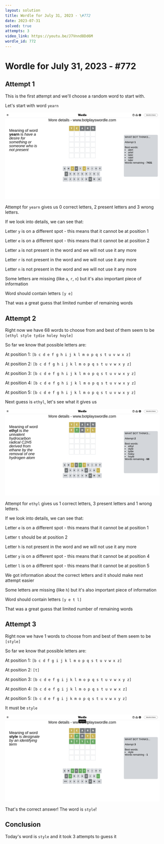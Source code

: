```yaml
---
layout: solution
title: Wordle for July 31, 2023 - \#772
date: 2023-07-31
solved: true
attempts: 3
video_link: https://youtu.be/J7Vnnd8Dd6M
wordle_id: 772
---
```


# Wordle for July 31, 2023 - \#772

## Attempt 1

This is the first attempt and we'll choose a random word to start with.

Let's start with word `yearn`

![Attempt 1](2023-07-31/attempt-1.png)

Attempt for `yearn` gives us 0 correct letters, 2 present letters and 3 wrong letters.

If we look into details, we can see that:

Letter `y` is on a different spot - this means that it cannot be at position 1

Letter `e` is on a different spot - this means that it cannot be at position 2

Letter `a` is not present in the word and we will not use it any more

Letter `r` is not present in the word and we will not use it any more

Letter `n` is not present in the word and we will not use it any more

Some letters are missing (like `a`, `r`, `n`) but it's also important piece of information

Word should contain letters `[y e]`

That was a great guess that limited number of remaining words



## Attempt 2

Right now we have 68 words to choose from and best of them seem to be `[ethyl style tydie holey hoyle]`

So far we know that possible letters are:

At position 1: `[b c d e f g h i j k l m o p q s t u v w x z]`

At position 2: `[b c d f g h i j k l m o p q s t u v w x y z]`

At position 3: `[b c d e f g h i j k l m o p q s t u v w x y z]`

At position 4: `[b c d e f g h i j k l m o p q s t u v w x y z]`

At position 5: `[b c d e f g h i j k l m o p q s t u v w x y z]`

Next guess is `ethyl`, let's see what it gives us

![Attempt 2](2023-07-31/attempt-2.png)

Attempt for `ethyl` gives us 1 correct letters, 3 present letters and 1 wrong letters.

If we look into details, we can see that:

Letter `e` is on a different spot - this means that it cannot be at position 1

Letter `t` should be at position 2

Letter `h` is not present in the word and we will not use it any more

Letter `y` is on a different spot - this means that it cannot be at position 4

Letter `l` is on a different spot - this means that it cannot be at position 5

We got information about the correct letters and it should make next attempt easier

Some letters are missing (like `h`) but it's also important piece of information

Word should contain letters `[y e t l]`

That was a great guess that limited number of remaining words



## Attempt 3

Right now we have 1 words to choose from and best of them seem to be `[style]`

So far we know that possible letters are:

At position 1: `[b c d f g i j k l m o p q s t u v w x z]`

At position 2: `[t]`

At position 3: `[b c d e f g i j k l m o p q s t u v w x y z]`

At position 4: `[b c d e f g i j k l m o p q s t u v w x z]`

At position 5: `[b c d e f g i j k m o p q s t u v w x y z]`

It must be `style`

![Attempt 3](2023-07-31/attempt-3.png)

That's the correct answer! The word is `style`!

## Conclusion

Today's word is `style` and it took 3 attempts to guess it

